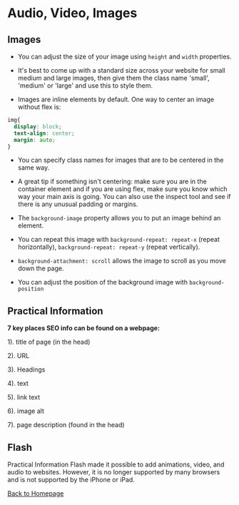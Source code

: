# Audio, Video, Images

## Images

* You can adjust the size of your image using `height` and `width` properties. 

* It's best to come up with a standard size across your website for small medium and large images, then give them the class name 'small', 'medium' or 'large' and use this to style them.

* Images are inline elements by default. One way to center an image without flex is:

```css
img{
  display: block;
  text-align: center;
  margin: auto;
}
```

* You can specify class names for images that are to be centered in the same way. 

* A great tip if something isn't centering:  make sure you are in the container element and if you are using flex, make sure you know which way your main axis is going. You can also use the inspect tool and see if there is any unusual padding or margins. 

* The `background-image` property allows you to put an image behind an element. 

* You can repeat this image with `background-repeat: repeat-x` (repeat horizontally), `background-repeat: repeat-y` (repeat vertically). 

* `background-attachment: scroll` allows the image to scroll as you move down the page. 

* You can adjust the position of the background image with `background-position`

## Practical Information
**7 key places SEO info can be found on a webpage:**

1). title of page (in the head)

2). URL

3). Headings

4). text

5). link text

6). image alt

7). page description (found in the head)

## Flash
Practical Information
Flash made it possible to add animations, video, and audio to websites. However, it is no longer supported by many browsers and is not supported by the iPhone or iPad. 


[Back to Homepage](README.md)
